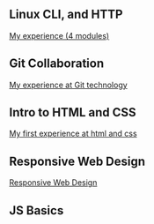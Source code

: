 ## Linux CLI, and HTTP
[My experience (4 modules)](https://github.com/martoff1980/kottans-frontend/tree/main/task_linux_cli)

## Git Collaboration
[My experience at Git technology](https://github.com/martoff1980/kottans-frontend/tree/main/task_git_collaboration)

## Intro to HTML and CSS
[My first experience at html and css](https://github.com/martoff1980/kottans-frontend/tree/main/task_html_css_intro)

## Responsive Web Design
[Responsive Web Design](https://github.com/martoff1980/kottans-frontend/tree/main/%20task_responsive_web_design)

## JS Basics